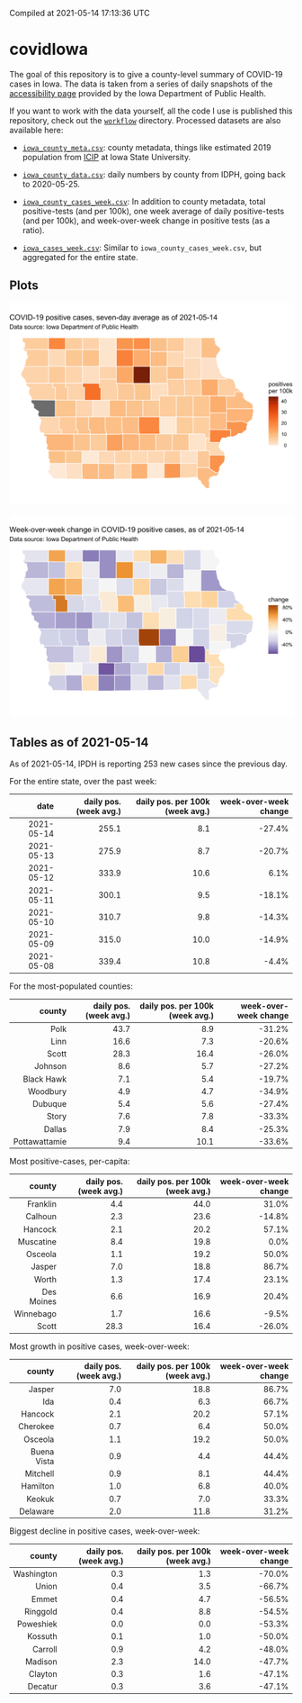 Compiled at 2021-05-14 17:13:36 UTC

<!-- README.md is generated from README.Rmd. Please edit that file -->

# covidIowa

<!-- badges: start -->

<!-- badges: end -->

The goal of this repository is to give a county-level summary of
COVID-19 cases in Iowa. The data is taken from a series of daily
snapshots of the [accessibility
page](https://coronavirus.iowa.gov/pages/access) provided by the Iowa
Department of Public Health.

If you want to work with the data yourself, all the code I use is
published this repository, check out the [`workflow`](workflow)
directory. Processed datasets are also available here:

  - [`iowa_county_meta.csv`](https://raw.githubusercontent.com/ijlyttle/covidIowa/master/workflow/data/99-publish/iowa_county_meta.csv):
    county metadata, things like estimated 2019 population from
    [ICIP](https://www.icip.iastate.edu/tables/population/counties-estimates)
    at Iowa State University.

  - [`iowa_county_data.csv`](https://raw.githubusercontent.com/ijlyttle/covidIowa/master/workflow/data/99-publish/iowa_county_data.csv):
    daily numbers by county from IDPH, going back to 2020-05-25.

  - [`iowa_county_cases_week.csv`](https://raw.githubusercontent.com/ijlyttle/covidIowa/master/workflow/data/99-publish/iowa_county_data.csv):
    In addition to county metadata, total positive-tests (and per 100k),
    one week average of daily positive-tests (and per 100k), and
    week-over-week change in positive tests (as a ratio).

  - [`iowa_cases_week.csv`](https://raw.githubusercontent.com/ijlyttle/covidIowa/master/workflow/data/99-publish/iowa_cases_week.csv):
    Similar to `iowa_county_cases_week.csv`, but aggregated for the
    entire state.

## Plots

![](workflow/data/99-publish/iowa_cases.png)

![](workflow/data/99-publish/iowa_change.png)

## Tables as of 2021-05-14

As of 2021-05-14, IPDH is reporting 253 new cases since the previous
day.

For the entire state, over the past week:

|       date | daily pos. (week avg.) | daily pos. per 100k (week avg.) | week-over-week change |
| ---------: | ---------------------: | ------------------------------: | --------------------: |
| 2021-05-14 |                  255.1 |                             8.1 |               \-27.4% |
| 2021-05-13 |                  275.9 |                             8.7 |               \-20.7% |
| 2021-05-12 |                  333.9 |                            10.6 |                  6.1% |
| 2021-05-11 |                  300.1 |                             9.5 |               \-18.1% |
| 2021-05-10 |                  310.7 |                             9.8 |               \-14.3% |
| 2021-05-09 |                  315.0 |                            10.0 |               \-14.9% |
| 2021-05-08 |                  339.4 |                            10.8 |                \-4.4% |

For the most-populated counties:

|        county | daily pos. (week avg.) | daily pos. per 100k (week avg.) | week-over-week change |
| ------------: | ---------------------: | ------------------------------: | --------------------: |
|          Polk |                   43.7 |                             8.9 |               \-31.2% |
|          Linn |                   16.6 |                             7.3 |               \-20.6% |
|         Scott |                   28.3 |                            16.4 |               \-26.0% |
|       Johnson |                    8.6 |                             5.7 |               \-27.2% |
|    Black Hawk |                    7.1 |                             5.4 |               \-19.7% |
|      Woodbury |                    4.9 |                             4.7 |               \-34.9% |
|       Dubuque |                    5.4 |                             5.6 |               \-27.4% |
|         Story |                    7.6 |                             7.8 |               \-33.3% |
|        Dallas |                    7.9 |                             8.4 |               \-25.3% |
| Pottawattamie |                    9.4 |                            10.1 |               \-33.6% |

Most positive-cases, per-capita:

|     county | daily pos. (week avg.) | daily pos. per 100k (week avg.) | week-over-week change |
| ---------: | ---------------------: | ------------------------------: | --------------------: |
|   Franklin |                    4.4 |                            44.0 |                 31.0% |
|    Calhoun |                    2.3 |                            23.6 |               \-14.8% |
|    Hancock |                    2.1 |                            20.2 |                 57.1% |
|  Muscatine |                    8.4 |                            19.8 |                  0.0% |
|    Osceola |                    1.1 |                            19.2 |                 50.0% |
|     Jasper |                    7.0 |                            18.8 |                 86.7% |
|      Worth |                    1.3 |                            17.4 |                 23.1% |
| Des Moines |                    6.6 |                            16.9 |                 20.4% |
|  Winnebago |                    1.7 |                            16.6 |                \-9.5% |
|      Scott |                   28.3 |                            16.4 |               \-26.0% |

Most growth in positive cases, week-over-week:

|      county | daily pos. (week avg.) | daily pos. per 100k (week avg.) | week-over-week change |
| ----------: | ---------------------: | ------------------------------: | --------------------: |
|      Jasper |                    7.0 |                            18.8 |                 86.7% |
|         Ida |                    0.4 |                             6.3 |                 66.7% |
|     Hancock |                    2.1 |                            20.2 |                 57.1% |
|    Cherokee |                    0.7 |                             6.4 |                 50.0% |
|     Osceola |                    1.1 |                            19.2 |                 50.0% |
| Buena Vista |                    0.9 |                             4.4 |                 44.4% |
|    Mitchell |                    0.9 |                             8.1 |                 44.4% |
|    Hamilton |                    1.0 |                             6.8 |                 40.0% |
|      Keokuk |                    0.7 |                             7.0 |                 33.3% |
|    Delaware |                    2.0 |                            11.8 |                 31.2% |

Biggest decline in positive cases, week-over-week:

|     county | daily pos. (week avg.) | daily pos. per 100k (week avg.) | week-over-week change |
| ---------: | ---------------------: | ------------------------------: | --------------------: |
| Washington |                    0.3 |                             1.3 |               \-70.0% |
|      Union |                    0.4 |                             3.5 |               \-66.7% |
|      Emmet |                    0.4 |                             4.7 |               \-56.5% |
|   Ringgold |                    0.4 |                             8.8 |               \-54.5% |
|  Poweshiek |                    0.0 |                             0.0 |               \-53.3% |
|    Kossuth |                    0.1 |                             1.0 |               \-50.0% |
|    Carroll |                    0.9 |                             4.2 |               \-48.0% |
|    Madison |                    2.3 |                            14.0 |               \-47.7% |
|    Clayton |                    0.3 |                             1.6 |               \-47.1% |
|    Decatur |                    0.3 |                             3.6 |               \-47.1% |
